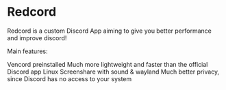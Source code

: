 # Redcord
Redcord is a custom Discord App aiming to give you better performance and improve discord!

Main features:

Vencord preinstalled
Much more lightweight and faster than the official Discord app
Linux Screenshare with sound & wayland
Much better privacy, since Discord has no access to your system
